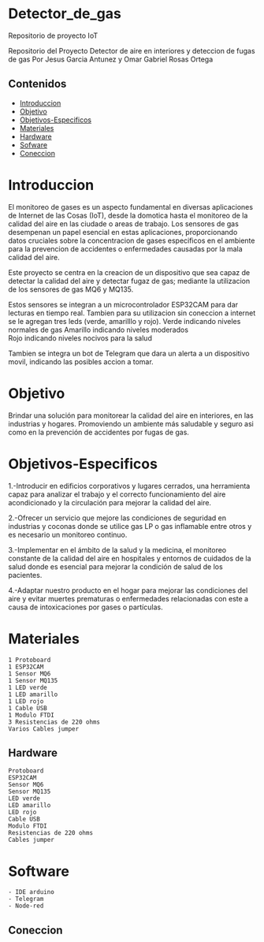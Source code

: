 # Detector_de_gas
Repositorio de proyecto IoT

Repositorio del Proyecto Detector de aire en interiores y deteccion de fugas de gas 
Por Jesus Garcia Antunez y Omar Gabriel Rosas Ortega

## Contenidos
* [Introduccion](#Introduccion)
* [Objetivo](#Objetivo)
* [Objetivos-Especificos](#Objetivos-Especificos)
* [Materiales](#Materiales)
* [Hardware](#Hardware)
* [Sofware](#Software)
* [Coneccion](#Coneccion)

<a id="Introduccion"></a>
# Introduccion 

El monitoreo de gases es un aspecto fundamental en diversas aplicaciones de Internet de las Cosas (IoT), desde la domotica hasta el monitoreo de la calidad del aire en las ciudade o areas de trabajo. 
Los sensores de gas desempenan un papel esencial en estas aplicaciones, proporcionando datos cruciales sobre la concentracion de gases especificos en el ambiente para la prevencion de accidentes o enfermedades causadas por la mala calidad del aire.
 
 Este proyecto se centra en la creacion de un dispositivo que sea capaz de detectar la calidad del aire y detectar fugaz de gas; mediante la utilizacion de los sensores de gas MQ6 y MQ135.

 Estos sensores se integran a un microcontrolador ESP32CAM para dar lecturas en tiempo real.
 Tambien para su utilizacion sin coneccion a internet se le agregan tres leds (verde, amarilllo y rojo).
 Verde indicando niveles normales de gas 
 Amarillo indicando niveles moderados   
 Rojo indicando niveles nocivos para la salud 

 Tambien se integra un bot de Telegram que dara un alerta a un dispositivo movil, indicando las posibles accion a tomar.




<a id="Objetivo"></a>
# Objetivo 

Brindar una solución para monitorear la calidad del aire en interiores, en las industrias y hogares. Promoviendo un ambiente más saludable y seguro asi como en la prevención de accidentes por fugas de gas. 

<a id="Objetivos-Especificos"></a>
# Objetivos-Especificos

1.-Introducir en edificios corporativos y lugares cerrados, una herramienta capaz  para analizar  el trabajo y el correcto funcionamiento del aire acondicionado y la circulación para mejorar la  calidad del aire.

2.-Ofrecer un servicio que mejore las condiciones de   seguridad  en  industrias y coconas   donde se utilice gas LP o gas inflamable entre otros  y es necesario un monitoreo continuo.

3.-Implementar en el ámbito de la salud  y la medicina, el monitoreo constante de la calidad del aire en hospitales y entornos de cuidados de la salud donde es esencial para mejorar la condición de  salud de los pacientes.

4.-Adaptar  nuestro producto en el hogar  para mejorar las condiciones del aire y evitar muertes prematuras o enfermedades relacionadas con este a causa de intoxicaciones por gases o partículas.


<a id="Materiales"></a>
# Materiales 

    1 Protoboard
    1 ESP32CAM
    1 Sensor MQ6
    1 Sensor MQ135 
    1 LED verde
    1 LED amarillo 
    1 LED rojo 
    1 Cable USB
    1 Modulo FTDI
    3 Resistencias de 220 ohms
    Varios Cables jumper 

<a id="Hardware"></a>
## Hardware 

    Protoboard
    ESP32CAM
    Sensor MQ6
    Sensor MQ135 
    LED verde
    LED amarillo 
    LED rojo 
    Cable USB
    Modulo FTDI
    Resistencias de 220 ohms
    Cables jumper 

<a id="Software"></a>
# Software <a id="Software"></a>

    - IDE arduino 
    - Telegram 
    - Node-red 
<a id="Coneccion"></a>
## Coneccion


 
